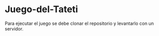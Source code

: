 # Juego-del-Tateti
Para ejecutar el juego se debe clonar el repositorio y levantarlo con un servidor.
